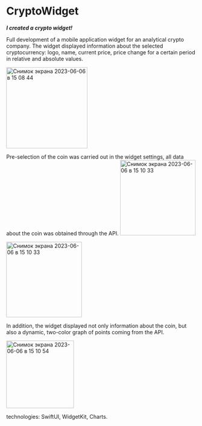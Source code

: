 # CryptoWidget
***I created a crypto widget!***

Full development of a mobile application widget for an analytical crypto company.
The widget displayed information about the selected cryptocurrency: logo, name,
current price, price change for a certain period in relative and absolute values.

<img width="215" alt="Снимок экрана 2023-06-06 в 15 08 44" src="https://github.com/PatchedDeveloper/CryptoWidget/assets/103842703/99558339-a892-4624-8bf5-40e25b490842">

Pre-selection of the coin was carried out in the widget settings, all data about the coin was obtained through the API.
<img width="200" alt="Снимок экрана 2023-06-06 в 15 10 33" src="[https://github.com/PatchedDeveloper/CryptoWidget/assets/103842703/4703b5dc-d295-4579-aa0f-f89c5fa0cb47](https://github.com/PatchedDeveloper/CryptoWidget/assets/103842703/22aaa5e1-19ad-4d24-83cd-9aeb285a8988)">

<img width="200" alt="Снимок экрана 2023-06-06 в 15 10 33" src="https://github.com/PatchedDeveloper/CryptoWidget/assets/103842703/4703b5dc-d295-4579-aa0f-f89c5fa0cb47">

In addition, the widget displayed not only information about the coin, but also a dynamic,
two-color graph of points coming from the API.

<img width="179" alt="Снимок экрана 2023-06-06 в 15 10 54" src="https://github.com/PatchedDeveloper/CryptoWidget/assets/103842703/80411951-26eb-48bd-b1ec-86938bab74e7">

technologies: SwiftUI, WidgetKit, Charts.
